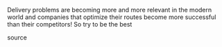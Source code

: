 Delivery problems are becoming more and more relevant in the modern world and companies that optimize their routes become more successful than their competitors! So try to be the best

source